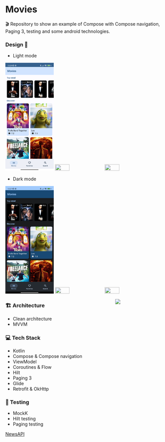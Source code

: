 # Movies

🎬 Repository to show an example of Compose with Compose navigation, Paging 3, testing and some android technologies.

### Design 🎨
- Light mode
<p align="left">
 <img src="static/list.png" width=30% height=30%>
 <img src="static/detail.png" width=30% height=30%>
 <img src="static/webview.png" width=30% height=30%>
</p>

- Dark mode
<p align="left">
 <img src="static/dark_list.png" width=30% height=30%>
 <img src="static/dark_detail.png" width=30% height=30%>
 <img src="static/dark_webview.png" width=30% height=30%>
</p>

<img src="static/preview0.gif" align="right" width="32%"/>

### 🏗️ Architecture 
- Clean architecture
- MVVM

### 💻 Tech Stack
- Kotlin
- Compose & Compose navigation
- ViewModel
- Coroutines & Flow
- Hilt
- Paging 3
- Glide
- Retrofit & OkHttp

### 🐛 Testing
- MockK
- Hilt testing
- Paging testing

[NewsAPI](https://www.themoviedb.org/)
